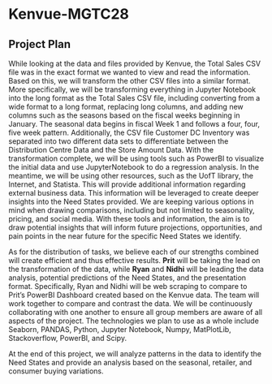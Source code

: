 # Kenvue-MGTC28
## Project Plan
While looking at the data and files provided by Kenvue, the Total Sales CSV file was in the exact format we wanted to view and read the information. Based on this, we will transform the other CSV files into a similar format. More specifically, we will be transforming everything in Jupyter Notebook into the long format as the Total Sales CSV file, including converting from a wide format to a long format, replacing long columns, and adding new columns such as the seasons based on the fiscal weeks beginning in January. The seasonal data begins in fiscal Week 1 and follows a four, four, five week pattern. Additionally, the CSV file Customer DC Inventory was separated into two different data sets to differentiate between the Distribution Centre Data and the Store Amount Data. With the transformation complete, we will be using tools such as PowerBI to visualize the initial data and use JupyterNotebook to do a regression analysis. In the meantime, we will be using other resources, such as the UofT library, the Internet, and Statista. This will provide additional information regarding external business data. This information will be leveraged to create deeper insights into the Need States provided. We are keeping various options in mind when drawing comparisons, including but not limited to seasonality, pricing, and social media. With these tools and information, the aim is to draw potential insights that will inform future projections, opportunities, and pain points in the near future for the specific Need States we identify.

As for the distribution of tasks, we believe each of our strengths combined will create efficient and thus effective results. **Prit** will be taking the lead on the transformation of the data, while **Ryan** and **Nidhi** will be leading the data analysis, potential predictions of the Need States, and the presentation format. Specifically, Ryan and Nidhi will be web scraping to compare to Prit’s PowerBI Dashboard created based on the Kenvue data. The team will work together to compare and contrast the data. We will be continuously collaborating with one another to ensure all group members are aware of all aspects of the project. The technologies we plan to use as a whole include Seaborn, PANDAS, Python, Jupyter Notebook, Numpy, MatPlotLib, Stackoverflow, PowerBI, and Scipy.

At the end of this project, we will analyze patterns in the data to identify the Need States and provide an analysis based on the seasonal, retailer, and consumer buying variations.
